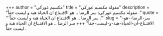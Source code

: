 +++
author = "مكسيم غوركي"
title = "مقولة مكسيم غوركي"
description = "مقولة مكسيم غوركي: سر الرضا .. هو الاقتـناع ان الحياة هبة و ليست حقاً ."
quote = '''سر الرضا .. هو الاقتـناع ان الحياة هبة و ليست حقاً .'''
slug = "سر-الرضا--هو-الاقتـناع-ان-الحياة-هبة-و-ليست-حقاً"
+++
سر الرضا .. هو الاقتـناع ان الحياة هبة و ليست حقاً .
